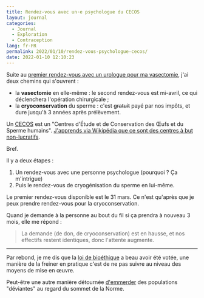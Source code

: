 ```yaml
---
title: Rendez-vous avec un·e psychologue du CECOS
layout: journal
categories:
  - Journal
  - Exploration
  - Contraception
lang: fr-FR
permalink: 2022/01/10/rendez-vous-psychologue-cecos/
date: 2022-01-10 12:10:23
---
```


Suite au [premier rendez-vous avec un urologue pour ma vasectomie](/2021/12/29/vasectomie/), j'ai deux chemins qui s'ouvrent :

- la **vasectomie** en elle-même : le second rendez-vous est mi-avril, ce qui déclenchera l'opération chirurgicale ;
- la **cryoconservation** du sperme : c'est ~~gratuit~~ payé par nos impôts, et dure jusqu'à 3 années après prélèvement.

Un [CECOS](https://www.cecos.org/) est un "Centres d'Étude et de Conservation des Œufs et du Sperme humains". [J'apprends via Wikipédia que ce sont des centres à but non-lucratifs](https://fr.wikipedia.org/wiki/Centre_d%27%C3%A9tude_et_de_conservation_des_%C5%93ufs_et_du_sperme_humains).

Bref.

Il y a deux étapes :

1. Un rendez-vous avec une personne psychologue (pourquoi ? Ça m'intrigue)
2. Puis le rendez-vous de cryogénisation du sperme en lui-même.

Le premier rendez-vous disponible est le 31 mars. Ce n'est qu'après que je peux prendre rendez-vous pour la cryoconservation.

Quand je demande à la personne au bout du fil si ça prendra à nouveau 3 mois, elle me répond :

> La demande (de don, de cryoconservation) est en hausse, et nos effectifs restent identiques, donc l'attente augmente.

---

Par rebond, je me dis que la [loi de bioéthique](https://www.vie-publique.fr/loi/268659-loi-2-aout-2021-bioethique-pma) a beau avoir été votée, une manière de la freiner en pratique c'est de ne pas suivre au niveau des moyens de mise en œuvre.

Peut-être une autre manière détournée [d'emmerder](https://www.lepoint.fr/politique/emmanuel-macron-j-ai-tres-envie-d-emmerder-les-non-vaccines-04-01-2022-2459191_20.php) des populations "déviantes" au regard du sommet de la Norme.

